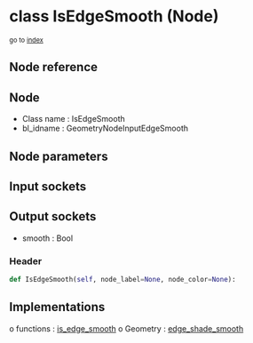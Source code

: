# class IsEdgeSmooth (Node)

<sub>go to [index](/docs/index.md)</sub>

## Node reference

Node
----
 - Class name : IsEdgeSmooth
 - bl_idname : GeometryNodeInputEdgeSmooth

Node parameters
---------------

Input sockets
-------------

Output sockets
--------------
 - smooth : Bool

### Header

``` python
def IsEdgeSmooth(self, node_label=None, node_color=None):
```

## Implementations

o functions : [is_edge_smooth](#is_edge_smooth)
o Geometry : [edge_shade_smooth](#edge_shade_smooth) 


